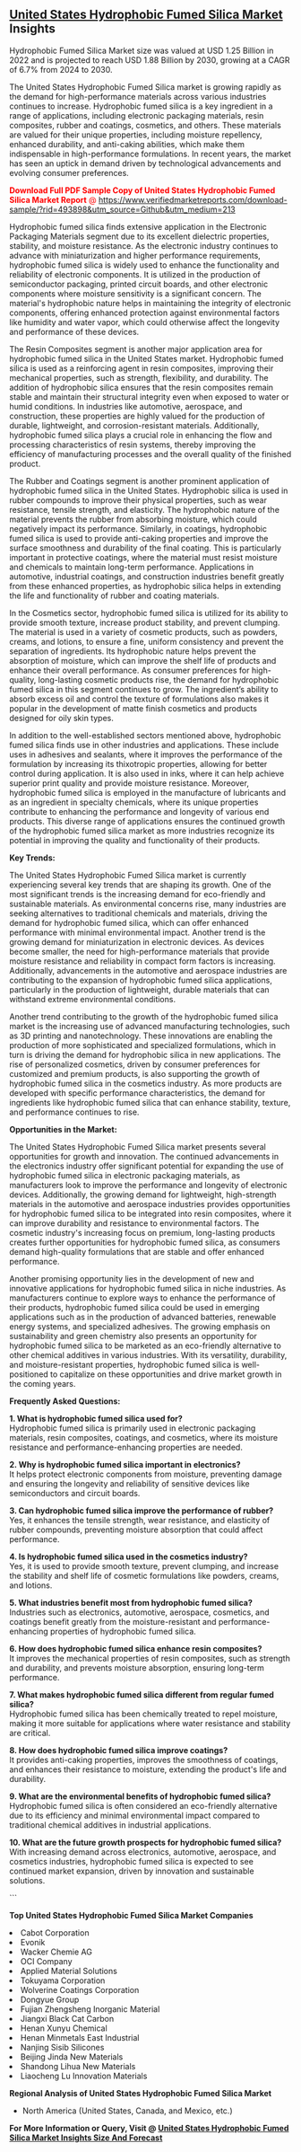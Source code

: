 <h2><a href="https://www.verifiedmarketreports.com/download-sample/?rid=493898&amp;utm_source=Github&amp;utm_medium=213" target="_blank">United States Hydrophobic Fumed Silica Market</a> Insights</h2><p>Hydrophobic Fumed Silica Market size was valued at USD 1.25 Billion in 2022 and is projected to reach USD 1.88 Billion by 2030, growing at a CAGR of 6.7% from 2024 to 2030.</p><p><p>The United States Hydrophobic Fumed Silica market is growing rapidly as the demand for high-performance materials across various industries continues to increase. Hydrophobic fumed silica is a key ingredient in a range of applications, including electronic packaging materials, resin composites, rubber and coatings, cosmetics, and others. These materials are valued for their unique properties, including moisture repellency, enhanced durability, and anti-caking abilities, which make them indispensable in high-performance formulations. In recent years, the market has seen an uptick in demand driven by technological advancements and evolving consumer preferences. <p><span class=""><span style="color: #ff0000;"><strong>Download Full PDF Sample Copy of United States Hydrophobic Fumed Silica Market Report</strong> @ </span><a href="https://www.verifiedmarketreports.com/download-sample/?rid=493898&amp;utm_source=Github&amp;utm_medium=213" target="_blank">https://www.verifiedmarketreports.com/download-sample/?rid=493898&amp;utm_source=Github&amp;utm_medium=213</a></span></p></p><p>Hydrophobic fumed silica finds extensive application in the Electronic Packaging Materials segment due to its excellent dielectric properties, stability, and moisture resistance. As the electronic industry continues to advance with miniaturization and higher performance requirements, hydrophobic fumed silica is widely used to enhance the functionality and reliability of electronic components. It is utilized in the production of semiconductor packaging, printed circuit boards, and other electronic components where moisture sensitivity is a significant concern. The material's hydrophobic nature helps in maintaining the integrity of electronic components, offering enhanced protection against environmental factors like humidity and water vapor, which could otherwise affect the longevity and performance of these devices.</p><p>The Resin Composites segment is another major application area for hydrophobic fumed silica in the United States market. Hydrophobic fumed silica is used as a reinforcing agent in resin composites, improving their mechanical properties, such as strength, flexibility, and durability. The addition of hydrophobic silica ensures that the resin composites remain stable and maintain their structural integrity even when exposed to water or humid conditions. In industries like automotive, aerospace, and construction, these properties are highly valued for the production of durable, lightweight, and corrosion-resistant materials. Additionally, hydrophobic fumed silica plays a crucial role in enhancing the flow and processing characteristics of resin systems, thereby improving the efficiency of manufacturing processes and the overall quality of the finished product.</p><p>The Rubber and Coatings segment is another prominent application of hydrophobic fumed silica in the United States. Hydrophobic silica is used in rubber compounds to improve their physical properties, such as wear resistance, tensile strength, and elasticity. The hydrophobic nature of the material prevents the rubber from absorbing moisture, which could negatively impact its performance. Similarly, in coatings, hydrophobic fumed silica is used to provide anti-caking properties and improve the surface smoothness and durability of the final coating. This is particularly important in protective coatings, where the material must resist moisture and chemicals to maintain long-term performance. Applications in automotive, industrial coatings, and construction industries benefit greatly from these enhanced properties, as hydrophobic silica helps in extending the life and functionality of rubber and coating materials.</p><p>In the Cosmetics sector, hydrophobic fumed silica is utilized for its ability to provide smooth texture, increase product stability, and prevent clumping. The material is used in a variety of cosmetic products, such as powders, creams, and lotions, to ensure a fine, uniform consistency and prevent the separation of ingredients. Its hydrophobic nature helps prevent the absorption of moisture, which can improve the shelf life of products and enhance their overall performance. As consumer preferences for high-quality, long-lasting cosmetic products rise, the demand for hydrophobic fumed silica in this segment continues to grow. The ingredient’s ability to absorb excess oil and control the texture of formulations also makes it popular in the development of matte finish cosmetics and products designed for oily skin types.</p><p>In addition to the well-established sectors mentioned above, hydrophobic fumed silica finds use in other industries and applications. These include uses in adhesives and sealants, where it improves the performance of the formulation by increasing its thixotropic properties, allowing for better control during application. It is also used in inks, where it can help achieve superior print quality and provide moisture resistance. Moreover, hydrophobic fumed silica is employed in the manufacture of lubricants and as an ingredient in specialty chemicals, where its unique properties contribute to enhancing the performance and longevity of various end products. This diverse range of applications ensures the continued growth of the hydrophobic fumed silica market as more industries recognize its potential in improving the quality and functionality of their products.</p><p><strong>Key Trends:</strong></p><p>The United States Hydrophobic Fumed Silica market is currently experiencing several key trends that are shaping its growth. One of the most significant trends is the increasing demand for eco-friendly and sustainable materials. As environmental concerns rise, many industries are seeking alternatives to traditional chemicals and materials, driving the demand for hydrophobic fumed silica, which can offer enhanced performance with minimal environmental impact. Another trend is the growing demand for miniaturization in electronic devices. As devices become smaller, the need for high-performance materials that provide moisture resistance and reliability in compact form factors is increasing. Additionally, advancements in the automotive and aerospace industries are contributing to the expansion of hydrophobic fumed silica applications, particularly in the production of lightweight, durable materials that can withstand extreme environmental conditions.</p><p>Another trend contributing to the growth of the hydrophobic fumed silica market is the increasing use of advanced manufacturing technologies, such as 3D printing and nanotechnology. These innovations are enabling the production of more sophisticated and specialized formulations, which in turn is driving the demand for hydrophobic silica in new applications. The rise of personalized cosmetics, driven by consumer preferences for customized and premium products, is also supporting the growth of hydrophobic fumed silica in the cosmetics industry. As more products are developed with specific performance characteristics, the demand for ingredients like hydrophobic fumed silica that can enhance stability, texture, and performance continues to rise.</p><p><strong>Opportunities in the Market:</strong></p><p>The United States Hydrophobic Fumed Silica market presents several opportunities for growth and innovation. The continued advancements in the electronics industry offer significant potential for expanding the use of hydrophobic fumed silica in electronic packaging materials, as manufacturers look to improve the performance and longevity of electronic devices. Additionally, the growing demand for lightweight, high-strength materials in the automotive and aerospace industries provides opportunities for hydrophobic fumed silica to be integrated into resin composites, where it can improve durability and resistance to environmental factors. The cosmetic industry's increasing focus on premium, long-lasting products creates further opportunities for hydrophobic fumed silica, as consumers demand high-quality formulations that are stable and offer enhanced performance.</p><p>Another promising opportunity lies in the development of new and innovative applications for hydrophobic fumed silica in niche industries. As manufacturers continue to explore ways to enhance the performance of their products, hydrophobic fumed silica could be used in emerging applications such as in the production of advanced batteries, renewable energy systems, and specialized adhesives. The growing emphasis on sustainability and green chemistry also presents an opportunity for hydrophobic fumed silica to be marketed as an eco-friendly alternative to other chemical additives in various industries. With its versatility, durability, and moisture-resistant properties, hydrophobic fumed silica is well-positioned to capitalize on these opportunities and drive market growth in the coming years.</p><p><strong>Frequently Asked Questions:</strong></p><p><strong>1. What is hydrophobic fumed silica used for?</strong><br>Hydrophobic fumed silica is primarily used in electronic packaging materials, resin composites, coatings, and cosmetics, where its moisture resistance and performance-enhancing properties are needed.</p><p><strong>2. Why is hydrophobic fumed silica important in electronics?</strong><br>It helps protect electronic components from moisture, preventing damage and ensuring the longevity and reliability of sensitive devices like semiconductors and circuit boards.</p><p><strong>3. Can hydrophobic fumed silica improve the performance of rubber?</strong><br>Yes, it enhances the tensile strength, wear resistance, and elasticity of rubber compounds, preventing moisture absorption that could affect performance.</p><p><strong>4. Is hydrophobic fumed silica used in the cosmetics industry?</strong><br>Yes, it is used to provide smooth texture, prevent clumping, and increase the stability and shelf life of cosmetic formulations like powders, creams, and lotions.</p><p><strong>5. What industries benefit most from hydrophobic fumed silica?</strong><br>Industries such as electronics, automotive, aerospace, cosmetics, and coatings benefit greatly from the moisture-resistant and performance-enhancing properties of hydrophobic fumed silica.</p><p><strong>6. How does hydrophobic fumed silica enhance resin composites?</strong><br>It improves the mechanical properties of resin composites, such as strength and durability, and prevents moisture absorption, ensuring long-term performance.</p><p><strong>7. What makes hydrophobic fumed silica different from regular fumed silica?</strong><br>Hydrophobic fumed silica has been chemically treated to repel moisture, making it more suitable for applications where water resistance and stability are critical.</p><p><strong>8. How does hydrophobic fumed silica improve coatings?</strong><br>It provides anti-caking properties, improves the smoothness of coatings, and enhances their resistance to moisture, extending the product's life and durability.</p><p><strong>9. What are the environmental benefits of hydrophobic fumed silica?</strong><br>Hydrophobic fumed silica is often considered an eco-friendly alternative due to its efficiency and minimal environmental impact compared to traditional chemical additives in industrial applications.</p><p><strong>10. What are the future growth prospects for hydrophobic fumed silica?</strong><br>With increasing demand across electronics, automotive, aerospace, and cosmetics industries, hydrophobic fumed silica is expected to see continued market expansion, driven by innovation and sustainable solutions.</p>```</p><p><strong>Top United States Hydrophobic Fumed Silica Market Companies</strong></p><div data-test-id=""><p><li>Cabot Corporation</li><li> Evonik</li><li> Wacker Chemie AG</li><li> OCI Company</li><li> Applied Material Solutions</li><li> Tokuyama Corporation</li><li> Wolverine Coatings Corporation</li><li> Dongyue Group</li><li> Fujian Zhengsheng Inorganic Material</li><li> Jiangxi Black Cat Carbon</li><li> Henan Xunyu Chemical</li><li> Henan Minmetals East Industrial</li><li> Nanjing Sisib Silicones</li><li> Beijing Jinda New Materials</li><li> Shandong Lihua New Materials</li><li> Liaocheng Lu Innovation Materials</li></p><div><strong>Regional Analysis of&nbsp;United States Hydrophobic Fumed Silica Market</strong></div><ul><li dir="ltr"><p dir="ltr">North America&nbsp;(United States, Canada, and Mexico, etc.)</p></li></ul><p><strong>For More Information or Query, Visit @&nbsp;</strong><strong><a href="https://www.verifiedmarketreports.com/product/hydrophobic-fumed-silica-market/?utm_source=Github&amp;utm_medium=213" target="_blank">United States Hydrophobic Fumed Silica Market Insights Size And Forecast</a></strong></p></div>
